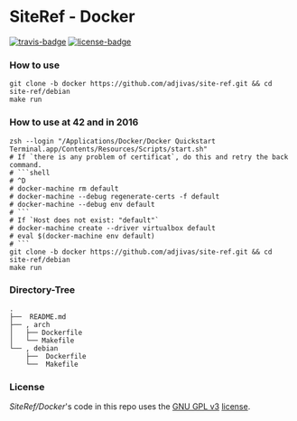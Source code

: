 # SiteRef - Docker

[![travis-badge][]][travis] [![license-badge][]][license]

[travis-badge]: https://travis-ci.org/adjivas/site-ref.svg?branch=docker&style=flat-square
[travis]: https://travis-ci.org/adjivas/site-ref
[license-badge]: https://img.shields.io/badge/license-GPL_3-green.svg?style=flat-square

### How to use
```shell
git clone -b docker https://github.com/adjivas/site-ref.git && cd site-ref/debian
make run
```

### How to use at 42 and in 2016
```shell
zsh --login "/Applications/Docker/Docker Quickstart Terminal.app/Contents/Resources/Scripts/start.sh"
# If `there is any problem of certificat`, do this and retry the back command.
# ```shell
# ^D
# docker-machine rm default
# docker-machine --debug regenerate-certs -f default
# docker-machine --debug env default
# ```
# If `Host does not exist: "default"`
# docker-machine create --driver virtualbox default
# eval $(docker-machine env default)
# ```
git clone -b docker https://github.com/adjivas/site-ref.git && cd site-ref/debian
make run
```

### Directory-Tree
```shell
.
├──  README.md
├── , arch
│   ├── Dockerfile
│   └── Makefile
└── , debian
    ├──  Dockerfile
	└──  Makefile
```

### License
*SiteRef/Docker*'s code in this repo uses the [GNU GPL v3](http://www.gnu.org/licenses/gpl-3.0.html) [license][license].

[license]: LICENSE
